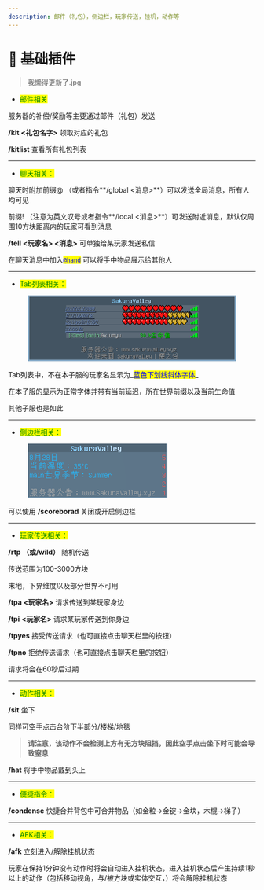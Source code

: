 ```yaml
---
description: 邮件（礼包），侧边栏，玩家传送，挂机，动作等
---
```


# 🎄 基础插件

> 我懒得更新了.jpg

* <mark style="color:green;">邮件相关</mark>

服务器的补偿/奖励等主要通过邮件（礼包）发送

**/kit  <礼包名字>**   领取对应的礼包

**/kitlist** 查看所有礼包列表

***

* <mark style="color:green;">聊天相关：</mark>

聊天时附加前缀@ （或者指令**/global <消息>**）可以发送全局消息，所有人均可见

前缀! （注意为英文叹号或者指令**/local <消息>**）可发送附近消息，默认仅周围10方块距离内的玩家可看到消息

**/tell <玩家名> <消息>** 可单独给某玩家发送私信

在聊天消息中加入<mark style="color:blue;">`@hand`</mark> 可以将手中物品展示给其他人



***

* <mark style="color:green;">Tab列表相关：</mark>

<figure><img src="../.gitbook/assets/image (108).png" alt=""><figcaption></figcaption></figure>

Tab列表中，不在本子服的玩家名显示为_<mark style="color:blue;">蓝色下划线斜体字体</mark>_

在本子服的显示为正常字体并带有当前延迟，所在世界前缀以及当前生命值

其他子服也是如此

***

* <mark style="color:green;">侧边栏相关：</mark>

<figure><img src="../.gitbook/assets/image (106).png" alt=""><figcaption></figcaption></figure>

可以使用 **/scoreborad**  关闭或开启侧边栏

***

* <mark style="color:green;">玩家传送相关：</mark>

**/rtp   （或/wild）**   随机传送

&#x20;  传送范围为100-3000方块

&#x20;  末地，下界维度以及部分世界不可用

**/tpa <玩家名>**   请求传送到某玩家身边

**/tpi** **<玩家名>**   请求某玩家传送到你身边

**/tpyes**   接受传送请求（也可直接点击聊天栏里的按钮）

**/tpno**   拒绝传送请求（也可直接点击聊天栏里的按钮）

请求将会在60秒后过期

***

* <mark style="color:green;">动作相关：</mark>

**/sit**   坐下

&#x20;  同样可空手点击台阶下半部分/楼梯/地毯

> **请注意，该动作不会检测上方有无方块阻挡，因此空手点击坐下时可能会导致窒息**

**/hat**   将手中物品戴到头上

***

* <mark style="color:green;">便捷指令：</mark>

**/condense**   快捷合并背包中可合并物品（如金粒->金锭->金块，木棍→梯子）

***

* <mark style="color:green;">AFK相关：</mark>

**/afk**   立刻进入/解除挂机状态

&#x20;  玩家在保持1分钟没有动作时将会自动进入挂机状态，进入挂机状态后产生持续1秒以上的动作（包括移动视角，与/被方块或实体交互，）将会解除挂机状态
